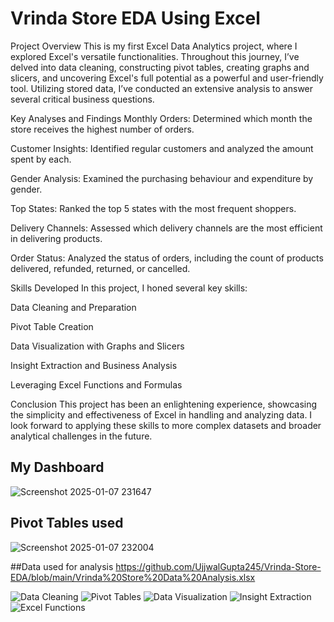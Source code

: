 # Vrinda Store EDA Using Excel

Project Overview
This is my first Excel Data Analytics project, where I explored Excel's versatile functionalities. Throughout this journey, I’ve delved into data cleaning, constructing pivot tables, creating graphs and slicers, and uncovering Excel's full potential as a powerful and user-friendly tool. Utilizing stored data, I’ve conducted an extensive analysis to answer several critical business questions.

Key Analyses and Findings
Monthly Orders: Determined which month the store receives the highest number of orders.

Customer Insights: Identified regular customers and analyzed the amount spent by each.

Gender Analysis: Examined the purchasing behaviour and expenditure by gender.

Top States: Ranked the top 5 states with the most frequent shoppers.

Delivery Channels: Assessed which delivery channels are the most efficient in delivering products.

Order Status: Analyzed the status of orders, including the count of products delivered, refunded, returned, or cancelled.

Skills Developed
In this project, I honed several key skills:

Data Cleaning and Preparation

Pivot Table Creation

Data Visualization with Graphs and Slicers

Insight Extraction and Business Analysis

Leveraging Excel Functions and Formulas

Conclusion
This project has been an enlightening experience, showcasing the simplicity and effectiveness of Excel in handling and analyzing data. I look forward to applying these skills to more complex datasets and broader analytical challenges in the future.
## My Dashboard 
![Screenshot 2025-01-07 231647](https://github.com/user-attachments/assets/b60aade5-dba1-4a1e-b94b-48b8e4a08ced)

## Pivot Tables used
![Screenshot 2025-01-07 232004](https://github.com/user-attachments/assets/ac474089-b9db-4b1c-b9ba-009a04665d97)

##Data used for analysis <https://github.com/UjjwalGupta245/Vrinda-Store-EDA/blob/main/Vrinda%20Store%20Data%20Analysis.xlsx>

![Data Cleaning](https://img.shields.io/badge/Data%20Cleaning-Skill-brightgreen)
![Pivot Tables](https://img.shields.io/badge/Pivot%20Tables-Skill-blue)
![Data Visualization](https://img.shields.io/badge/Data%20Visualization-Skill-orange)
![Insight Extraction](https://img.shields.io/badge/Insight%20Extraction-Skill-yellowgreen)
![Excel Functions](https://img.shields.io/badge/Excel%20Functions-Skill-yellow)





